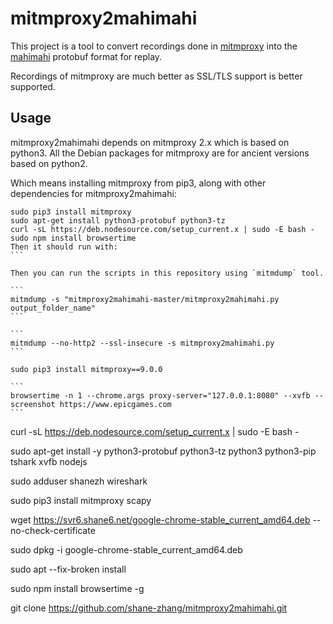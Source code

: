 # mitmproxy2mahimahi

This project is a tool to convert recordings done in [mitmproxy](https://github.com/mitmproxy/mitmproxy) into the [mahimahi](https://github.com/ravinet/mahimahi) protobuf format for replay.

Recordings of mitmproxy are much better as SSL/TLS support is better supported.

## Usage

mitmproxy2mahimahi depends on mitmproxy 2.x which is based on python3. All the Debian packages for mitmproxy are for ancient versions based on python2.

Which means installing mitmproxy from pip3, along with other dependencies for mitmproxy2mahimahi:

````
sudo pip3 install mitmproxy
sudo apt-get install python3-protobuf python3-tz
curl -sL https://deb.nodesource.com/setup_current.x | sudo -E bash -
sudo npm install browsertime
Then it should run with:
```

Then you can run the scripts in this repository using `mitmdump` tool.

```
mitmdump -s "mitmproxy2mahimahi-master/mitmproxy2mahimahi.py output_folder_name"
```

```
mitmdump --no-http2 --ssl-insecure -s mitmproxy2mahimahi.py
```

sudo pip3 install mitmproxy==9.0.0

```
browsertime -n 1 --chrome.args proxy-server="127.0.0.1:8080" --xvfb --screenshot https://www.epicgames.com
```
````


curl -sL https://deb.nodesource.com/setup_current.x | sudo -E bash -

sudo apt-get install -y python3-protobuf python3-tz python3 python3-pip tshark xvfb nodejs

sudo adduser shanezh wireshark

sudo pip3 install mitmproxy scapy

wget https://svr6.shane6.net/google-chrome-stable_current_amd64.deb --no-check-certificate

sudo dpkg -i google-chrome-stable_current_amd64.deb

sudo apt  --fix-broken install

sudo npm install browsertime -g

git clone https://github.com/shane-zhang/mitmproxy2mahimahi.git
